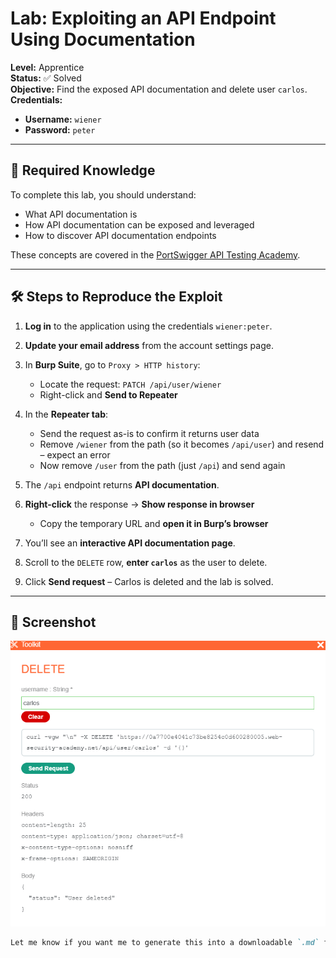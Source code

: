# Lab: Exploiting an API Endpoint Using Documentation

**Level:** Apprentice  
**Status:** ✅ Solved  
**Objective:** Find the exposed API documentation and delete user `carlos`.  
**Credentials:**

- **Username:** `wiener`
- **Password:** `peter`

---

## 🧠 Required Knowledge

To complete this lab, you should understand:

- What API documentation is
- How API documentation can be exposed and leveraged
- How to discover API documentation endpoints

These concepts are covered in the [PortSwigger API Testing Academy](https://portswigger.net/web-security/api).

---

## 🛠️ Steps to Reproduce the Exploit

1. **Log in** to the application using the credentials `wiener:peter`.

2. **Update your email address** from the account settings page.

3. In **Burp Suite**, go to `Proxy > HTTP history`:

   - Locate the request: `PATCH /api/user/wiener`
   - Right-click and **Send to Repeater**

4. In the **Repeater tab**:

   - Send the request as-is to confirm it returns user data
   - Remove `/wiener` from the path (so it becomes `/api/user`) and resend – expect an error
   - Now remove `/user` from the path (just `/api`) and send again

5. The `/api` endpoint returns **API documentation**.

6. **Right-click** the response → **Show response in browser**

   - Copy the temporary URL and **open it in Burp’s browser**

7. You’ll see an **interactive API documentation page**.

8. Scroll to the `DELETE` row, **enter `carlos`** as the user to delete.

9. Click **Send request** – Carlos is deleted and the lab is solved.

---

## 🧾 Screenshot

![Picture of deleting a user through API endpoint](images/lab1%20screenshot.png)

```md
Let me know if you want me to generate this into a downloadable `.md` file too!
```
